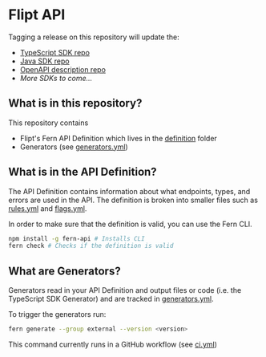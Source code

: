# Flipt API

Tagging a release on this repository will update the:

- [TypeScript SDK repo](https://github.com/flipt-io/flipt-node)
- [Java SDK repo](https://github.com/flipt-io/flipt-java)
- [OpenAPI description repo](https://github.com/flipt-io/flipt-openapi)
- _More SDKs to come..._

## What is in this repository?

This repository contains

- Flipt's Fern API Definition which lives in the [definition](./fern/api/definition/) folder
- Generators (see [generators.yml](./fern/api/generators.yml))

## What is in the API Definition?

The API Definition contains information about what endpoints, types, and errors are used in the API. The definition is broken into smaller files such as [rules.yml](fern/api/definition/rules.yml) and [flags.yml](fern/api/definition/flags.yml).

In order to make sure that the definition is valid, you can use the Fern CLI.

```bash
npm install -g fern-api # Installs CLI
fern check # Checks if the definition is valid
```

## What are Generators?

Generators read in your API Definition and output files or code (i.e. the TypeScript SDK Generator) and are tracked in [generators.yml](./fern/api/generators.yml).

To trigger the generators run:

```bash
fern generate --group external --version <version>
```

This command currently runs in a GitHub workflow (see [ci.yml](.github/workflows/ci.yml#L32))
